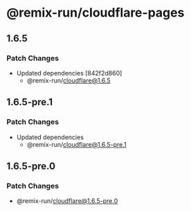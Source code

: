 # @remix-run/cloudflare-pages

## 1.6.5

### Patch Changes

- Updated dependencies [842f2d860]
  - @remix-run/cloudflare@1.6.5

## 1.6.5-pre.1

### Patch Changes

- Updated dependencies
  - @remix-run/cloudflare@1.6.5-pre.1

## 1.6.5-pre.0

### Patch Changes

- @remix-run/cloudflare@1.6.5-pre.0
